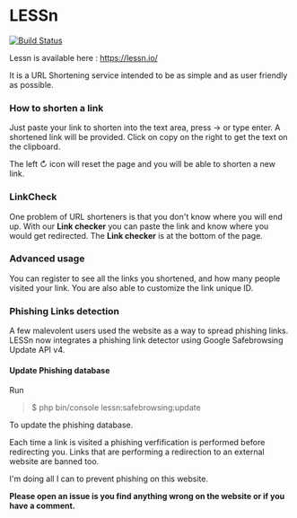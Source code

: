 # LESSn

[![Build Status](https://travis-ci.org/MaxandreOgeret/lessn.svg?branch=master)](https://travis-ci.org/MaxandreOgeret/lessn)

Lessn is available here : https://lessn.io/

It is a URL Shortening service intended to be as simple and as user friendly as possible.

### How to shorten a link

Just paste your link to shorten into the text area, press → or type enter.
A shortened link will be provided. Click on copy on the right to get the text on the clipboard.

The left ↻ icon will reset the page and you will be able to shorten a new link.

### LinkCheck
One problem of URL shorteners is that you don't know where you will end up. With our __Link checker__ you can paste the 
link and know where you would get redirected. The __Link checker__ is at the bottom of the page.

### Advanced usage

You can register to see all the links you shortened, and how many people visited your link.
You are also able to customize the link unique ID.

### Phishing Links detection

A few malevolent users used the website as a way to spread phishing links.
LESSn now integrates a phishing link detector using Google Safebrowsing Update API v4.

#### Update Phishing database
Run 

> $ php bin/console lessn:safebrowsing:update

To update the phishing database.

Each time a link is visited a phishing verfification is performed before redirecting you.
Links that are performing a redirection to an external website are banned too.

I'm doing all I can to prevent phishing on this website.


__Please open an issue is you find anything wrong on the website or if you have a comment.__